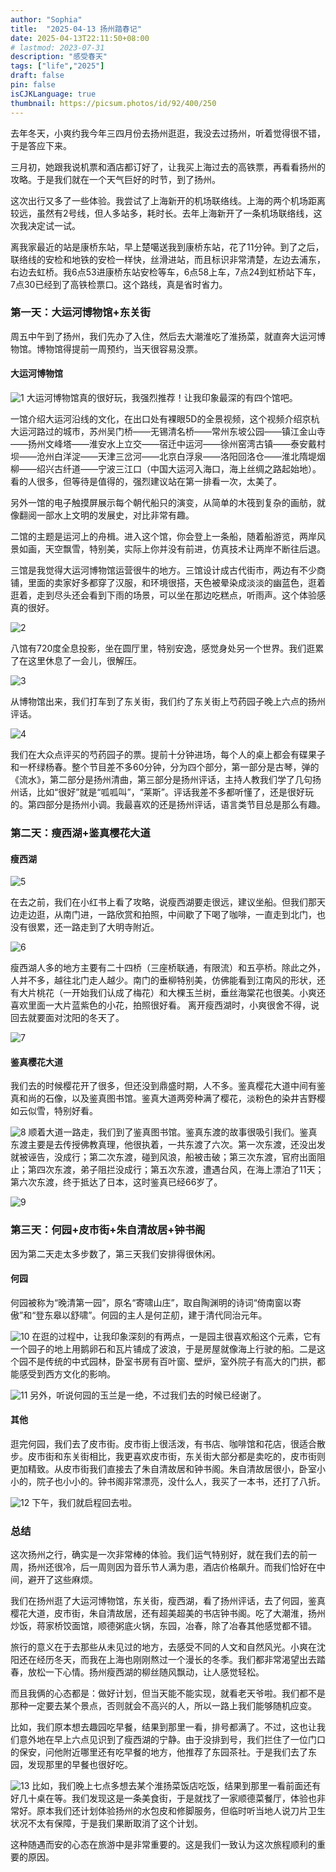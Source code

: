 ```yaml
---
author: "Sophia"
title:  "2025-04-13 扬州踏春记" 
date: 2025-04-13T22:11:50+08:00 
# lastmod: 2023-07-31
description: "感受春天"
tags: ["life","2025"]
draft: false
pin: false
isCJKLanguage: true
thumbnail: https://picsum.photos/id/92/400/250
---
```


去年冬天，小爽约我今年三四月份去扬州逛逛，我没去过扬州，听着觉得很不错，于是答应下来。

三月初，她跟我说机票和酒店都订好了，让我买上海过去的高铁票，再看看扬州的攻略。于是我们就在一个天气巨好的时节，到了扬州。

这次出行又多了一些体验。我尝试了上海新开的机场联络线。上海的两个机场距离较远，虽然有2号线，但人多站多，耗时长。去年上海新开了一条机场联络线，这次我决定试一试。

离我家最近的站是康桥东站，早上楚噶送我到康桥东站，花了11分钟。到了之后，联络线的安检和地铁的安检一样快，丝滑进站，而且标识非常清楚，左边去浦东，右边去虹桥。我6点53进康桥东站安检等车，6点58上车，7点24到虹桥站下车，7点30已经到了高铁检票口。这个路线，真是省时省力。

### 第一天：大运河博物馆+东关街
周五中午到了扬州，我们先办了入住，然后去大潮淮吃了淮扬菜，就直奔大运河博物馆。博物馆得提前一周预约，当天很容易没票。

#### 大运河博物馆

![1](/img/20250413/1.png)
大运河博物馆真的很好玩，我强烈推荐！让我印象最深的有四个馆吧。

一馆介绍大运河沿线的文化，在出口处有裸眼5D的全景视频，这个视频介绍京杭大运河路过的城市，苏州吴门桥——无锡清名桥——常州东坡公园——镇江金山寺——扬州文峰塔——淮安水上立交——宿迁中运河——徐州窑湾古镇——泰安戴村坝——沧州白洋淀——天津三岔河——北京白浮泉——洛阳回洛仓——淮北隋堤烟柳——绍兴古纤道——宁波三江口（中国大运河入海口，海上丝绸之路起始地）。看的人很多，但等待是值得的，强烈建议站在第一排看一次，太美了。

另外一馆的电子触摸屏展示每个朝代船只的演变，从简单的木筏到复杂的画舫，就像翻阅一部水上文明的发展史，对比非常有趣。

二馆的主题是运河上的舟楫。进入这个馆，你会登上一条船，随着船游览，两岸风景如画，天空飘雪，特别美，实际上你并没有前进，仿真技术让两岸不断往后退。

三馆是我觉得大运河博物馆运营很牛的地方。三馆设计成古代街市，两边有不少商铺，里面的卖家好多都穿了汉服，和环境很搭，天色被晕染成淡淡的幽蓝色，逛着逛着，走到尽头还会看到下雨的场景，可以坐在那边吃糕点，听雨声。这个体验感真的很好。

![2](/img/20250413/2.png)

八馆有720度全息投影，坐在圆厅里，特别安逸，感觉身处另一个世界。我们逛累了在这里休息了一会儿，很解压。

![3](/img/20250413/3.png)

从博物馆出来，我们打车到了东关街，我们约了东关街上芍药园子晚上六点的扬州评话。

![4](/img/20250413/4.png)

我们在大众点评买的芍药园子的票。提前十分钟进场，每个人的桌上都会有碟果子和一杯绿杨春。整个节目差不多60分钟，分为四个部分，第一部分是古琴，弹的《流水》，第二部分是扬州清曲，第三部分是扬州评话，主持人教我们学了几句扬州话，比如“很好”就是“呱呱叫”，“莱斯”。评话我差不多都听懂了，还是很好玩的。第四部分是扬州小调。我最喜欢的还是扬州评话，语言类节目总是那么有趣。

### 第二天：瘦西湖+鉴真樱花大道

#### 瘦西湖


![5](/img/20250413/5.png)

在去之前，我们在小红书上看了攻略，说瘦西湖要走很远，建议坐船。但我们那天边走边逛，从南门进，一路欣赏和拍照，中间歇了下喝了咖啡，一直走到北门，也没有很累，还一路走到了大明寺附近。

![6](/img/20250413/6.png)

瘦西湖人多的地方主要有二十四桥（三座桥联通，有限流）和五亭桥。除此之外，人并不多，越往北门走人越少。南门的垂柳特别美，仿佛能看到江南风的形状，还有大片桃花（一开始我们认成了梅花）和大棵玉兰树，垂丝海棠花也很美。小爽还喜欢里面一大片蓝紫色的小花，拍照很好看。 离开瘦西湖时，小爽很舍不得，说回去就要面对沈阳的冬天了。

![7](/img/20250413/7.png)
#### 鉴真樱花大道

我们去的时候樱花开了很多，但还没到鼎盛时期，人不多。鉴真樱花大道中间有鉴真和尚的石像，以及鉴真图书馆。鉴真大道两旁种满了樱花，淡粉色的染井吉野樱如云似雪，特别好看。

![8](/img/20250413/8.png)
顺着大道一路走，我们到了鉴真图书馆。鉴真东渡的故事很吸引我们。鉴真东渡主要是去传授佛教真理，他很执着，一共东渡了六次。第一次东渡，还没出发就被诬告，没成行；第二次东渡，碰到风浪，船被击破；第三次东渡，官府出面阻止；第四次东渡，弟子阻拦没成行；第五次东渡，遭遇台风，在海上漂泊了11天；第六次东渡，终于抵达了日本，这时鉴真已经66岁了。

![9](/img/20250413/9.png)

### 第三天：何园+皮市街+朱自清故居+钟书阁

因为第二天走太多步数了，第三天我们安排得很休闲。

#### 何园
何园被称为“晚清第一园”，原名“寄啸山庄”，取自陶渊明的诗词“倚南窗以寄傲”和“登东皋以舒啸”。何园的主人是何芷舠，建于清代同治元年。

![10](/img/20250413/10.png)
在逛的过程中，让我印象深刻的有两点，一是园主很喜欢船这个元素，它有一个园子的地上用鹅卵石和瓦片铺成了波浪，于是房屋就像海上行驶的船。二是这个园不是传统的中式园林，卧室书房有百叶窗、壁炉，室外院子有高大的门拱，都能感受到西方文化的影响。


![11](/img/20250413/11.png)
另外，听说何园的玉兰是一绝，不过我们去的时候已经谢了。

#### 其他
逛完何园，我们去了皮市街。皮市街上很活泼，有书店、咖啡馆和花店，很适合散步。皮市街和东关街相比，我更喜欢皮市街，东关街大部分都是卖吃的，皮市街则更加精致。从皮市街我们直接去了朱自清故居和钟书阁。朱自清故居很小，卧室小小的，院子也小小的。钟书阁非常漂亮，没什么人，我买了一本书，还打了八折。

![12](/img/20250413/12.png)
下午，我们就启程回去啦。

### 总结
这次扬州之行，确实是一次非常棒的体验。我们运气特别好，就在我们去的前一周，扬州还很冷，后一周则因为音乐节人满为患，酒店价格飙升。而我们恰好在中间，避开了这些麻烦。

我们在扬州逛了大运河博物馆，东关街，瘦西湖，看了扬州评话，去了何园，鉴真樱花大道，皮市街，朱自清故居，还有超美超美的书店钟书阁。吃了大潮淮，扬州炒饭，蒋家桥饺面馆，顺德粥底火锅，东园，冶春，除了冶春其他感觉都不错。

旅行的意义在于去那些从未见过的地方，去感受不同的人文和自然风光。小爽在沈阳还在经历冬天，而我在上海也刚刚熬过一个漫长的冬季。我们都非常渴望出去踏春，放松一下心情。扬州瘦西湖的柳丝随风飘动，让人感觉轻松。 

而且我俩的心态都是：做好计划，但当天能不能实现，就看老天爷啦。我们都不是那种一定要去某个景点，否则就会不高兴的人，所以一路上我们能够随机应变。

比如，我们原本想去趣园吃早餐，结果到那里一看，排号都满了。不过，这也让我们意外地在早上六点见识到了瘦西湖的宁静。由于没排到号，我们拦住了一位门口的保安，问他附近哪里还有吃早餐的地方，他推荐了东园茶社。于是我们去了东园，发现那里的早餐也很好吃。

![13](/img/20250413/13.png)
比如，我们晚上七点多想去某个淮扬菜饭店吃饭，结果到那里一看前面还有好几十桌在等。我们发现这是一条美食街，于是就找了一家顺德菜餐厅，体验也非常好。原本我们还计划体验扬州的水包皮和修脚服务，但临时听当地人说刀片卫生状况不太有保障，于是我们果断取消了这个计划。

这种随遇而安的心态在旅游中是非常重要的。这是我们一致认为这次旅程顺利的重要的原因。